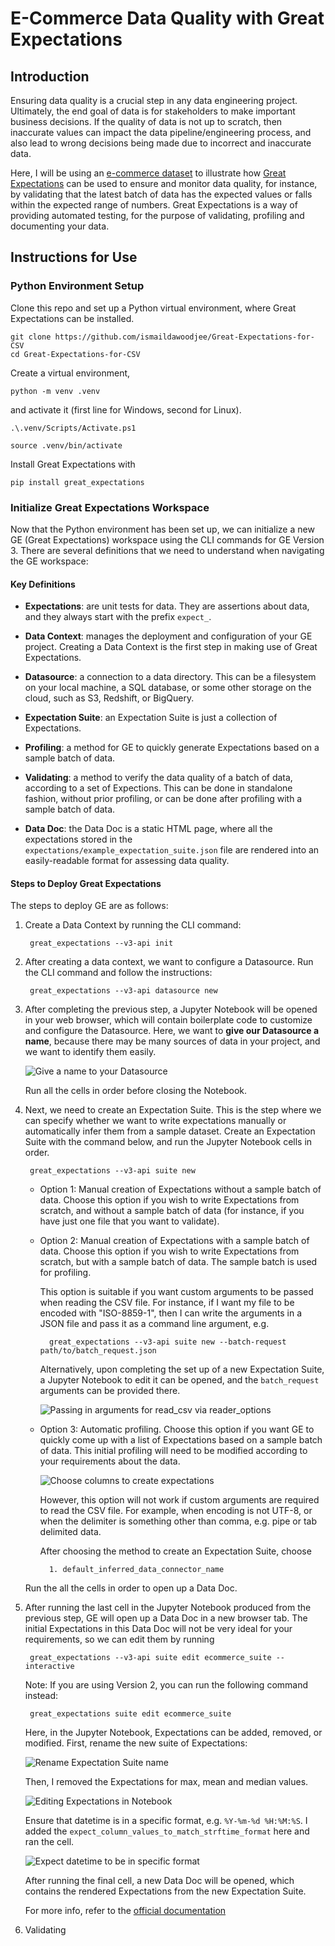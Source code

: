 # E-Commerce Data Quality with Great Expectations

## Introduction

Ensuring data quality is a crucial step in any data engineering project. Ultimately, the end
goal of data is for stakeholders to make important business decisions. If
the quality of data is not up to scratch, then inaccurate values can impact
the data pipeline/engineering process, and also lead to wrong decisions being
made due to incorrect and inaccurate data.

Here, I will be using an [e-commerce dataset](https://www.kaggle.com/carrie1/ecommerce-data)
to illustrate how [Great Expectations](https://greatexpectations.io/) can be used to ensure
and monitor data quality, for instance, by validating that the latest batch of data
has the expected values or falls within the expected range of numbers. Great Expectations
is a way of providing automated testing, for the purpose of validating, profiling and
documenting your data.

## Instructions for Use

### Python Environment Setup

Clone this repo and set up a Python virtual environment, where Great Expectations
can be installed.

    git clone https://github.com/ismaildawoodjee/Great-Expectations-for-CSV
    cd Great-Expectations-for-CSV

Create a virtual environment,

    python -m venv .venv

and activate it (first line for Windows, second for Linux).

    .\.venv/Scripts/Activate.ps1

    source .venv/bin/activate

Install Great Expectations with

    pip install great_expectations

### Initialize Great Expectations Workspace

Now that the Python environment has been set up, we can initialize a new
GE (Great Expectations) workspace using the CLI commands for GE Version 3. There
are several definitions that we need to understand when navigating the GE workspace:

#### Key Definitions

- **Expectations**: are unit tests for data. They are assertions about data, and
they always start with the prefix `expect_`.

- **Data Context**: manages the deployment and configuration of your GE project.
Creating a Data Context is the first step in making use of Great Expectations.

- **Datasource**: a connection to a data directory. This can be a filesystem on
your local machine, a SQL database, or some other storage on the cloud, such as
S3, Redshift, or BigQuery.

- **Expectation Suite**: an Expectation Suite is just a collection of Expectations.

- **Profiling**: a method for GE to quickly generate Expectations based on a sample
batch of data.

- **Validating**: a method to verify the data quality of a batch of data, according
to a set of Expections. This can be done in standalone fashion, without prior profiling,
or can be done after profiling with a sample batch of data.

- **Data Doc**: the Data Doc is a static HTML page, where all the expectations
stored in the `expectations/example_expectation_suite.json` file are rendered into an easily-readable
format for assessing data quality.

#### Steps to Deploy Great Expectations

The steps to deploy GE are as follows:

1. Create a Data Context by running the CLI command:

        great_expectations --v3-api init

2. After creating a data context, we want to configure a Datasource.
Run the CLI command and follow the instructions:

        great_expectations --v3-api datasource new

3. After completing the previous step, a Jupyter Notebook will be opened in your
web browser, which will contain boilerplate code to customize and configure the
Datasource. Here, we want to **give our Datasource a name**, because there may be
many sources of data in your project, and we want to identify them easily.

    ![Give a name to your Datasource](./assets/images/datasource_configuration.png)

    Run all the cells in order before closing the Notebook.

4. Next, we need to create an Expectation Suite. This is the step where we can
specify whether we want to write expectations manually or automatically infer
them from a sample dataset. Create an Expectation Suite with the command below,
and run the Jupyter Notebook cells in order.

        great_expectations --v3-api suite new

    - Option 1: Manual creation of Expectations without a sample batch of data.
    Choose this option if you wish to write Expectations from scratch, and without
    a sample batch of data (for instance, if you have just one file that you want to validate).

    - Option 2: Manual creation of Expectations with a sample batch of data.
    Choose this option if you wish to write Expectations from scratch, but with
    a sample batch of data. The sample batch is used for profiling.

        This option is suitable if you want custom arguments to be passed when
        reading the CSV file. For instance, if I want my file to be encoded with
        "ISO-8859-1", then I can write the arguments in a JSON file and pass it as
        a command line argument, e.g.

            great_expectations --v3-api suite new --batch-request path/to/batch_request.json

        Alternatively, upon completing the set up of a new Expectation Suite, a
        Jupyter Notebook to edit it can be opened, and the `batch_request` arguments
        can be provided there.

        ![Passing in arguments for read_csv via `reader_options`](./assets/images/batch_request.png)

    - Option 3: Automatic profiling. Choose this option if you want GE to quickly
    come up with a list of Expectations based on a sample batch of data. This initial
    profiling will need to be modified according to your requirements about the data.

        ![Choose columns to create expectations](./assets/images/automatic_profiling.png)

        However, this option will not work if custom arguments are required to
        read the CSV file. For example, when encoding is not UTF-8, or when the
        delimiter is something other than comma, e.g. pipe or tab delimited data.

        After choosing the method to create an Expectation Suite, choose

            1. default_inferred_data_connector_name

    Run the all the cells in order to open up a Data Doc.

5. After running the last cell in the Jupyter Notebook produced from the previous step,
GE will open up a Data Doc in a new browser tab. The initial Expectations in this
Data Doc will not be very ideal for your requirements, so we can edit them by running

        great_expectations --v3-api suite edit ecommerce_suite --interactive

    Note: If you are using Version 2, you can run the following command instead:

        great_expectations suite edit ecommerce_suite

    Here, in the Jupyter Notebook, Expectations can be added, removed, or modified.
    First, rename the new suite of Expectations:

    ![Rename Expectation Suite name](.\assets\images\rename_new_expectation_suite.png)

    Then, I removed the Expectations for max, mean and median values.

    ![Editing Expectations in Notebook](.\assets\images\editing_expectations.png)

    Ensure that datetime is in a specific format, e.g. `%Y-%m-%d %H:%M:%S`. I added
    the `expect_column_values_to_match_strftime_format` here and ran the cell.

    ![Expect datetime to be in specific format](.\assets\images\datetime_format.png)

    After running the final cell, a new Data Doc will be opened, which contains the
    rendered Expectations from the new Expectation Suite.

    For more info, refer to the [official documentation](https://docs.greatexpectations.io/en/latest/guides/how_to_guides/creating_and_editing_expectations/how_to_edit_an_expectation_suite_using_a_disposable_notebook.html)

6. Validating
